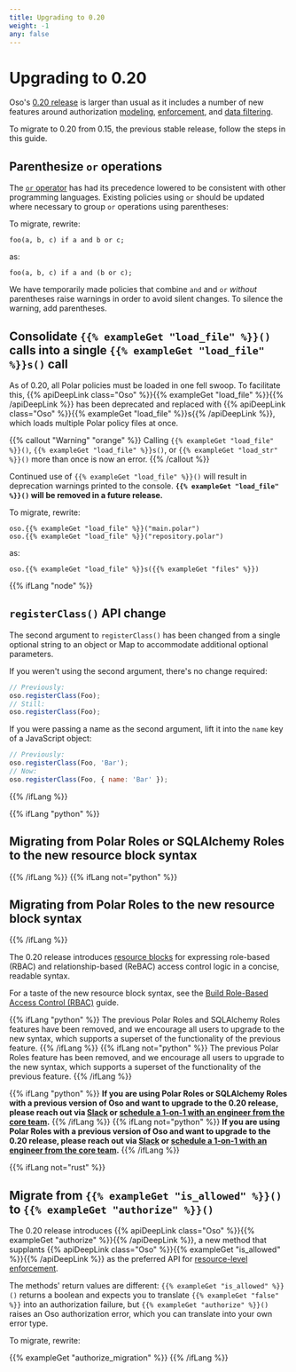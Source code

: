 ```yaml
---
title: Upgrading to 0.20
weight: -1
any: false
---
```


# Upgrading to 0.20

Oso's [0.20 release](project/changelogs/2021-09-15) is larger than usual as it
includes a number of new features around authorization [modeling](guides/rbac),
[enforcement](guides/enforcement), and [data filtering](guides/data_filtering).

To migrate to 0.20 from 0.15, the previous stable release, follow the steps in
this guide.

## Parenthesize `or` operations

The [`or` operator](polar-syntax#disjunction-or) has had its precedence lowered
to be consistent with other programming languages. Existing policies using `or`
should be updated where necessary to group `or` operations using parentheses:

To migrate, rewrite:

```polar
foo(a, b, c) if a and b or c;
```

as:

```polar
foo(a, b, c) if a and (b or c);
```

We have temporarily made policies that combine `and` and `or` _without_
parentheses raise warnings in order to avoid silent changes. To silence the
warning, add parentheses.

## Consolidate `{{% exampleGet "load_file" %}}()` calls into a single `{{% exampleGet "load_file" %}}s()` call

As of 0.20, all Polar policies must be loaded in one fell swoop. To facilitate
this,
{{% apiDeepLink class="Oso" %}}{{% exampleGet "load_file" %}}{{% /apiDeepLink %}}
has been deprecated and replaced with
{{% apiDeepLink class="Oso" %}}{{% exampleGet "load_file" %}}s{{% /apiDeepLink %}},
which loads multiple Polar policy files at once.

{{% callout "Warning" "orange" %}}
  Calling `{{% exampleGet "load_file" %}}()`,
  `{{% exampleGet "load_file" %}}s()`, or `{{% exampleGet "load_str" %}}()`
  more than once is now an error.
{{% /callout %}}

Continued use of `{{% exampleGet "load_file" %}}()` will result in deprecation
warnings printed to the console. **`{{% exampleGet "load_file" %}}()` will be
removed in a future release.**

To migrate, rewrite:

```{{% lang %}}
oso.{{% exampleGet "load_file" %}}("main.polar")
oso.{{% exampleGet "load_file" %}}("repository.polar")
```

as:

```{{% lang %}}
oso.{{% exampleGet "load_file" %}}s({{% exampleGet "files" %}})
```

{{% ifLang "node" %}}
  ## `registerClass()` API change

  The second argument to `registerClass()` has been changed from a single
  optional string to an object or Map to accommodate additional optional
  parameters.

  If you weren't using the second argument, there's no change required:

  ```js
  // Previously:
  oso.registerClass(Foo);
  // Still:
  oso.registerClass(Foo);
  ```

  If you were passing a name as the second argument, lift it into the `name` key
  of a JavaScript object:

  ```js
  // Previously:
  oso.registerClass(Foo, 'Bar');
  // Now:
  oso.registerClass(Foo, { name: 'Bar' });
  ```
{{% /ifLang %}}

{{% ifLang "python" %}}
  ## Migrating from Polar Roles or SQLAlchemy Roles to the new resource block syntax
{{% /ifLang %}}
{{% ifLang not="python" %}}
  ## Migrating from Polar Roles to the new resource block syntax
{{% /ifLang %}}

The 0.20 release introduces [resource
blocks](reference/polar/polar-syntax#actor-and-resource-blocks) for expressing
role-based (RBAC) and relationship-based (ReBAC) access control logic in a
concise, readable syntax.

For a taste of the new resource block syntax, see the [Build Role-Based Access
Control (RBAC)](/guides/rbac) guide.

{{% ifLang "python" %}}
  The previous Polar Roles and SQLAlchemy Roles features have been removed, and
  we encourage all users to upgrade to the new syntax, which supports a
  superset of the functionality of the previous feature.
{{% /ifLang %}}
{{% ifLang not="python" %}}
  The previous Polar Roles feature has been removed, and we encourage all users
  to upgrade to the new syntax, which supports a superset of the functionality
  of the previous feature.
{{% /ifLang %}}

{{% ifLang "python" %}}
  **If you are using Polar Roles or SQLAlchemy Roles with a previous version of
  Oso and want to upgrade to the 0.20 release, please reach out via
  [Slack](https://join-slack.osohq.com/) or [schedule a 1-on-1 with an engineer
  from the core team](https://calendly.com/osohq/1-on-1).**
{{% /ifLang %}}
{{% ifLang not="python" %}}
  **If you are using Polar Roles with a previous version of Oso and want to
  upgrade to the 0.20 release, please reach out via
  [Slack](https://join-slack.osohq.com/) or [schedule a 1-on-1 with an engineer
  from the core team](https://calendly.com/osohq/1-on-1).**
{{% /ifLang %}}

{{% ifLang not="rust" %}}
  ## Migrate from `{{% exampleGet "is_allowed" %}}()` to `{{% exampleGet "authorize" %}}()`

  The 0.20 release introduces
  {{% apiDeepLink class="Oso" %}}{{% exampleGet "authorize" %}}{{% /apiDeepLink %}},
  a new method that supplants
  {{% apiDeepLink class="Oso" %}}{{% exampleGet "is_allowed" %}}{{% /apiDeepLink %}}
  as the preferred API for [resource-level
  enforcement](guides/enforcement/resource).

  The methods' return values are different: `{{% exampleGet "is_allowed" %}}()`
  returns a boolean and expects you to translate `{{% exampleGet "false" %}}`
  into an authorization failure, but `{{% exampleGet "authorize" %}}()` raises
  an Oso authorization error, which you can translate into your own error type.

  To migrate, rewrite:

  {{% exampleGet "authorize_migration" %}}
{{% /ifLang %}}
